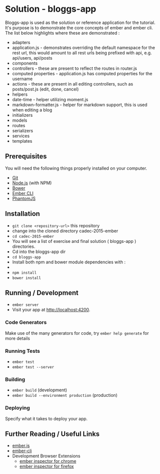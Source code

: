 # Solution - bloggs-app

Bloggs-app is used as the solution or reference application for the tutorial.  
It's purpose is to demonstrate the core concepts of ember and ember cli.
The list below highlights where these are demonstrated :
* adapters
 * application.js - demonstrates overriding the default namespace for the rest url, this would amount to all rest urls being prefixed with api, e.g. api/users, api/posts
* components
* controllers - these are present to reflect the routes in router.js
 * computed properties - application.js has computed properties for the username
 * actions - these are present in all editing controllers, such as posts/post.js (edit, done, cancel)
* helpers
 * date-time - helper utilizing moment.js
 * markdown-formatter.js - helper for markdown support, this is used when editing a blog
* initializers
* models
* routes
* serializers
* services
* templates

## Prerequisites

You will need the following things properly installed on your computer.

* [Git](http://git-scm.com/)
* [Node.js](http://nodejs.org/) (with NPM)
* [Bower](http://bower.io/)
* [Ember CLI](http://www.ember-cli.com/)
* [PhantomJS](http://phantomjs.org/)

## Installation

* `git clone <repository-url>` this repository
* change into the cloned directory cadec-2015-ember
* `cd cadec-2015-ember`
* You will see a list of exercise and final solution ( bloggs-app ) directories. 
* Cd into the bloggs-app dir
* `cd bloggs-app`
* Install both npm and bower module dependencies with :
* 
* `npm install`
* `bower install`

## Running / Development

* `ember server`
* Visit your app at [http://localhost:4200](http://localhost:4200).

### Code Generators

Make use of the many generators for code, try `ember help generate` for more details

### Running Tests

* `ember test`
* `ember test --server`

### Building

* `ember build` (development)
* `ember build --environment production` (production)

### Deploying

Specify what it takes to deploy your app.

## Further Reading / Useful Links

* [ember.js](http://emberjs.com/)
* [ember-cli](http://www.ember-cli.com/)
* Development Browser Extensions
  * [ember inspector for chrome](https://chrome.google.com/webstore/detail/ember-inspector/bmdblncegkenkacieihfhpjfppoconhi)
  * [ember inspector for firefox](https://addons.mozilla.org/en-US/firefox/addon/ember-inspector/)

